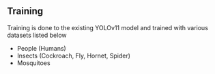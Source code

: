 ## Training
Training is done to the existing YOLOv11 model and trained with various datasets listed below

* People (Humans)
* Insects (Cockroach, Fly, Hornet, Spider)
* Mosquitoes